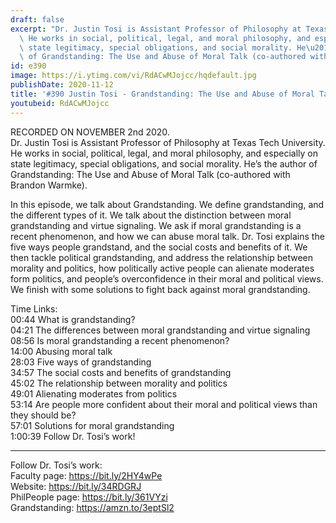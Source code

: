 ```yaml
---
draft: false
excerpt: "Dr. Justin Tosi is Assistant Professor of Philosophy at Texas Tech University.\
  \ He works in social, political, legal, and moral philosophy, and especially on\
  \ state legitimacy, special obligations, and social morality. He\u2019s the author\
  \ of Grandstanding: The Use and Abuse of Moral Talk (co-authored with Brandon Warmke)."
id: e390
image: https://i.ytimg.com/vi/RdACwMJojcc/hqdefault.jpg
publishDate: 2020-11-12
title: '#390 Justin Tosi - Grandstanding: The Use and Abuse of Moral Talk'
youtubeid: RdACwMJojcc
---
```

RECORDED ON NOVEMBER 2nd 2020.  
Dr. Justin Tosi is Assistant Professor of Philosophy at Texas Tech University. He works in social, political, legal, and moral philosophy, and especially on state legitimacy, special obligations, and social morality. He’s the author of Grandstanding: The Use and Abuse of Moral Talk (co-authored with Brandon Warmke).

In this episode, we talk about Grandstanding. We define grandstanding, and the different types of it. We talk about the distinction between moral grandstanding and virtue signaling. We ask if moral grandstanding is a recent phenomenon, and how we can abuse moral talk. Dr. Tosi explains the five ways people grandstand, and the social costs and benefits of it. We then tackle political grandstanding, and address the relationship between morality and politics, how politically active people can alienate moderates form politics, and people’s overconfidence in their moral and political views. We finish with some solutions to fight back against moral grandstanding.

Time Links:  
00:44  What is grandstanding?  
04:21  The differences between moral grandstanding and virtue signaling  
08:56  Is moral grandstanding a recent phenomenon?  
14:00  Abusing moral talk  
28:03  Five ways of grandstanding  
34:57  The social costs and benefits of grandstanding  
45:02  The relationship between morality and politics  
49:01  Alienating moderates from politics  
53:14  Are people more confident about their moral and political views than they should be?  
57:01  Solutions for moral grandstanding  
1:00:39  Follow Dr. Tosi’s work!

---

Follow Dr. Tosi’s work:  
Faculty page: https://bit.ly/2HY4wPe  
Website: https://bit.ly/34RDGRJ  
PhilPeople page: https://bit.ly/361VYzi  
Grandstanding: https://amzn.to/3eptSl2

